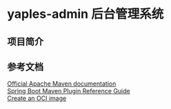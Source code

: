 # yaples-admin 后台管理系统

## 项目简介

## 参考文档

[Official Apache Maven documentation](https://maven.apache.org/guides/index.html) </br>
[Spring Boot Maven Plugin Reference Guide](https://docs.spring.io/spring-boot/docs/2.6.13/maven-plugin/reference/html/) </br>
[Create an OCI image](https://docs.spring.io/spring-boot/docs/2.6.13/maven-plugin/reference/html/#build-image) </br>